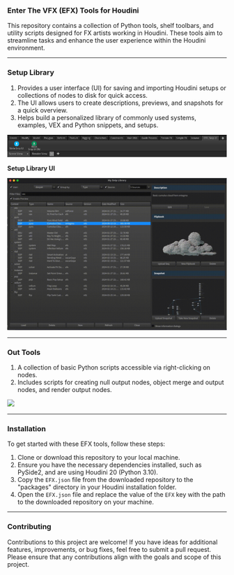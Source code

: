 ### **Enter The VFX (EFX) Tools for Houdini**

This repository contains a collection of Python tools, shelf toolbars, and utility scripts designed for FX artists working in Houdini. These tools aim to streamline tasks and enhance the user experience within the Houdini environment.

---

### **Setup Library**

1. Provides a user interface (UI) for saving and importing Houdini setups or collections of nodes to disk for quick access.  
2. The UI allows users to create descriptions, previews, and snapshots for a quick overview.  
3. Helps build a personalized library of commonly used systems, examples, VEX and Python snippets, and setups.

<img src="https://github.com/Th3Disasterpiece/EFX/blob/master/config/thumbnails/snipUIShelftool_snapshot.png" alt="SnipUI Shelftool" width="600">

**Setup Library UI**

<img src="https://github.com/Th3Disasterpiece/EFX/blob/a66d58fcd3849bd4b44574d059d21d4e3335d971/config/thumbnails/setupLib.gif" alt="Setup Library" width="600">

---

### **Out Tools**

1. A collection of basic Python scripts accessible via right-clicking on nodes.  
2. Includes scripts for creating null output nodes, object merge and output nodes, and render output nodes.

[<img src="https://github.com/Th3Disasterpiece/EFX/blob/6ad4feec400e0dd172280167b4309b73627e0828/config/thumbnails/out_tools.gif" width="600">](https://vimeo.com/653346110)

---

### **Installation**

To get started with these EFX tools, follow these steps:

1. Clone or download this repository to your local machine.  
2. Ensure you have the necessary dependencies installed, such as PySide2, and are using Houdini 20 (Python 3.10).  
3. Copy the `EFX.json` file from the downloaded repository to the "packages" directory in your Houdini installation folder.  
4. Open the `EFX.json` file and replace the value of the `EFX` key with the path to the downloaded repository on your machine.

---

### **Contributing**

Contributions to this project are welcome! If you have ideas for additional features, improvements, or bug fixes, feel free to submit a pull request. Please ensure that any contributions align with the goals and scope of this project.
